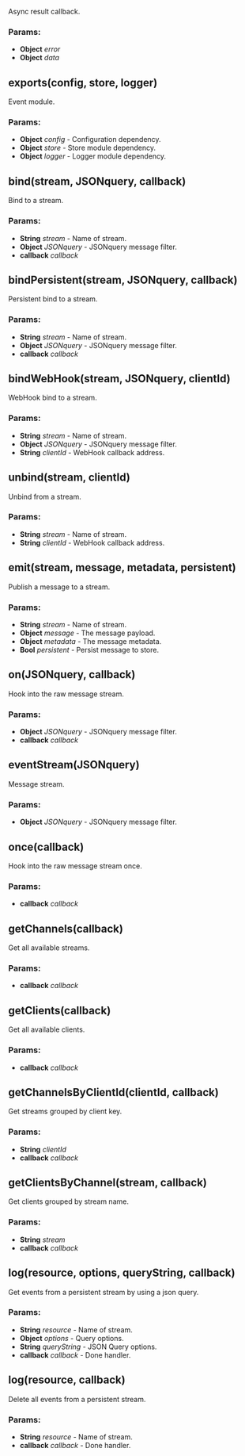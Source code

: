 

<!-- Start lib/event.module.js -->

Async result callback.

### Params:

* **Object** *error* 
* **Object** *data* 

## exports(config, store, logger)

Event module.

### Params:

* **Object** *config* - Configuration dependency.
* **Object** *store* - Store module dependency.
* **Object** *logger* - Logger module dependency.

## bind(stream, JSONquery, callback)

Bind to a stream.

### Params:

* **String** *stream* - Name of stream.
* **Object** *JSONquery* - JSONquery message filter.
* **callback** *callback* 

## bindPersistent(stream, JSONquery, callback)

Persistent bind to a stream.

### Params:

* **String** *stream* - Name of stream.
* **Object** *JSONquery* - JSONquery message filter.
* **callback** *callback* 

## bindWebHook(stream, JSONquery, clientId)

WebHook bind to a stream.

### Params:

* **String** *stream* - Name of stream.
* **Object** *JSONquery* - JSONquery message filter.
* **String** *clientId* - WebHook callback address.

## unbind(stream, clientId)

Unbind from a stream.

### Params:

* **String** *stream* - Name of stream.
* **String** *clientId* - WebHook callback address.

## emit(stream, message, metadata, persistent)

Publish a message to a stream.

### Params:

* **String** *stream* - Name of stream.
* **Object** *message* - The message payload.
* **Object** *metadata* - The message metadata.
* **Bool** *persistent* - Persist message to store.

## on(JSONquery, callback)

Hook into the raw message stream.

### Params:

* **Object** *JSONquery* - JSONquery message filter.
* **callback** *callback* 

## eventStream(JSONquery)

Message stream.

### Params:

* **Object** *JSONquery* - JSONquery message filter.

## once(callback)

Hook into the raw message stream once.

### Params:

* **callback** *callback* 

## getChannels(callback)

Get all available streams.

### Params:

* **callback** *callback* 

## getClients(callback)

Get all available clients.

### Params:

* **callback** *callback* 

## getChannelsByClientId(clientId, callback)

Get streams grouped by client key.

### Params:

* **String** *clientId* 
* **callback** *callback* 

## getClientsByChannel(stream, callback)

Get clients grouped by stream name.

### Params:

* **String** *stream* 
* **callback** *callback* 

## log(resource, options, queryString, callback)

Get events from a persistent stream by using a json query. 

### Params:

* **String** *resource* - Name of stream.
* **Object** *options* - Query options.
* **String** *queryString* - JSON Query options.
* **callback** *callback* - Done handler.

## log(resource, callback)

Delete all events from a persistent stream. 

### Params:

* **String** *resource* - Name of stream.
* **callback** *callback* - Done handler.

<!-- End lib/event.module.js -->

